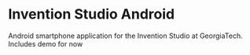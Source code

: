 # Invention Studio Android
Android smartphone application for the Invention Studio at GeorgiaTech. Includes demo for now
